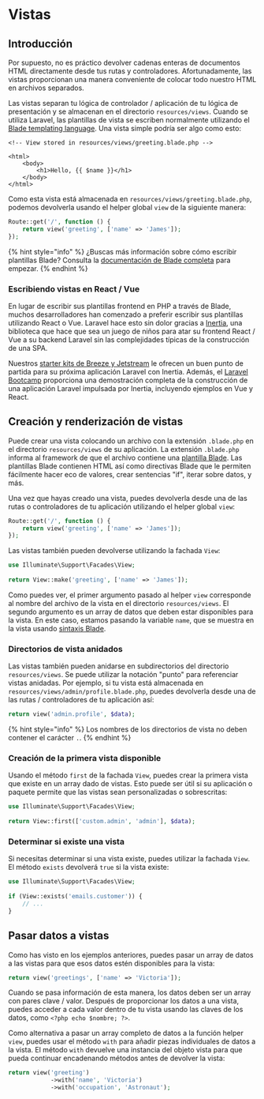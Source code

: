 # Vistas

## Introducción

Por supuesto, no es práctico devolver cadenas enteras de documentos HTML directamente desde tus rutas y controladores. Afortunadamente, las vistas proporcionan una manera conveniente de colocar todo nuestro HTML en archivos separados.

Las vistas separan tu lógica de controlador / aplicación de tu lógica de presentación y se almacenan en el directorio `resources/views`. Cuando se utiliza Laravel, las plantillas de vista se escriben normalmente utilizando el [Blade templating language](https://laravel.com/docs/10.x/blade). Una vista simple podría ser algo como esto:

```atom
<!-- View stored in resources/views/greeting.blade.php -->
 
<html>
    <body>
        <h1>Hello, {{ $name }}</h1>
    </body>
</html>
```

Como esta vista está almacenada en `resources/views/greeting.blade.php`, podemos devolverla usando el helper global `view` de la siguiente manera:

```php
Route::get('/', function () {
    return view('greeting', ['name' => 'James']);
});
```

{% hint style="info" %}
¿Buscas más información sobre cómo escribir plantillas Blade? Consulta la [documentación de Blade completa](https://laravel.com/docs/10.x/blade) para empezar.
{% endhint %}

### Escribiendo vistas en React / Vue

En lugar de escribir sus plantillas frontend en PHP a través de Blade, muchos desarrolladores han comenzado a preferir escribir sus plantillas utilizando React o Vue. Laravel hace esto sin dolor gracias a [Inertia](https://inertiajs.com/), una biblioteca que hace que sea un juego de niños para atar su frontend React / Vue a su backend Laravel sin las complejidades típicas de la construcción de una SPA.

Nuestros [starter kits de Breeze y Jetstream](https://laravel.com/docs/10.x/starter-kits) le ofrecen un buen punto de partida para su próxima aplicación Laravel con Inertia. Además, el [Laravel Bootcamp](https://bootcamp.laravel.com) proporciona una demostración completa de la construcción de una aplicación Laravel impulsada por Inertia, incluyendo ejemplos en Vue y React.

## Creación y renderización de vistas

Puede crear una vista colocando un archivo con la extensión `.blade.php` en el directorio `resources/views` de su aplicación. La extensión `.blade.php` informa al framework de que el archivo contiene una [plantilla Blade](https://laravel.com/docs/10.x/blade). Las plantillas Blade contienen HTML así como directivas Blade que le permiten fácilmente hacer eco de valores, crear sentencias "if", iterar sobre datos, y más.

Una vez que hayas creado una vista, puedes devolverla desde una de las rutas o controladores de tu aplicación utilizando el helper global `view`:

```php
Route::get('/', function () {
    return view('greeting', ['name' => 'James']);
});
```

Las vistas también pueden devolverse utilizando la fachada `View`:

```php
use Illuminate\Support\Facades\View;
 
return View::make('greeting', ['name' => 'James']);
```

Como puedes ver, el primer argumento pasado al helper `view` corresponde al nombre del archivo de la vista en el directorio `resources/views`. El segundo argumento es un array de datos que deben estar disponibles para la vista. En este caso, estamos pasando la variable `name`, que se muestra en la vista usando [sintaxis Blade](https://laravel.com/docs/10.x/blade).

### Directorios de vista anidados

Las vistas también pueden anidarse en subdirectorios del directorio `resources/views`. Se puede utilizar la notación "punto" para referenciar vistas anidadas. Por ejemplo, si tu vista está almacenada en `resources/views/admin/profile.blade.php`, puedes devolverla desde una de las rutas / controladores de tu aplicación así:

```php
return view('admin.profile', $data);
```

{% hint style="info" %}
Los nombres de los directorios de vista no deben contener el carácter `.`.
{% endhint %}

### Creación de la primera vista disponible

Usando el método `first` de la fachada `View`, puedes crear la primera vista que existe en un array dado de vistas. Esto puede ser útil si su aplicación o paquete permite que las vistas sean personalizadas o sobrescritas:

```php
use Illuminate\Support\Facades\View;
 
return View::first(['custom.admin', 'admin'], $data);
```

### Determinar si existe una vista

Si necesitas determinar si una vista existe, puedes utilizar la fachada `View`. El método `exists` devolverá `true` si la vista existe:

```php
use Illuminate\Support\Facades\View;
 
if (View::exists('emails.customer')) {
    // ...
}
```

## Pasar datos a vistas

Como has visto en los ejemplos anteriores, puedes pasar un array de datos a las vistas para que esos datos estén disponibles para la vista:

```php
return view('greetings', ['name' => 'Victoria']);
```

Cuando se pasa información de esta manera, los datos deben ser un array con pares clave / valor. Después de proporcionar los datos a una vista, puedes acceder a cada valor dentro de tu vista usando las claves de los datos, como `<?php echo $nombre; ?>`.

Como alternativa a pasar un array completo de datos a la función helper `view`, puedes usar el método `with` para añadir piezas individuales de datos a la vista. El método `with` devuelve una instancia del objeto vista para que pueda continuar encadenando métodos antes de devolver la vista:

```php
return view('greeting')
            ->with('name', 'Victoria')
            ->with('occupation', 'Astronaut');
```
